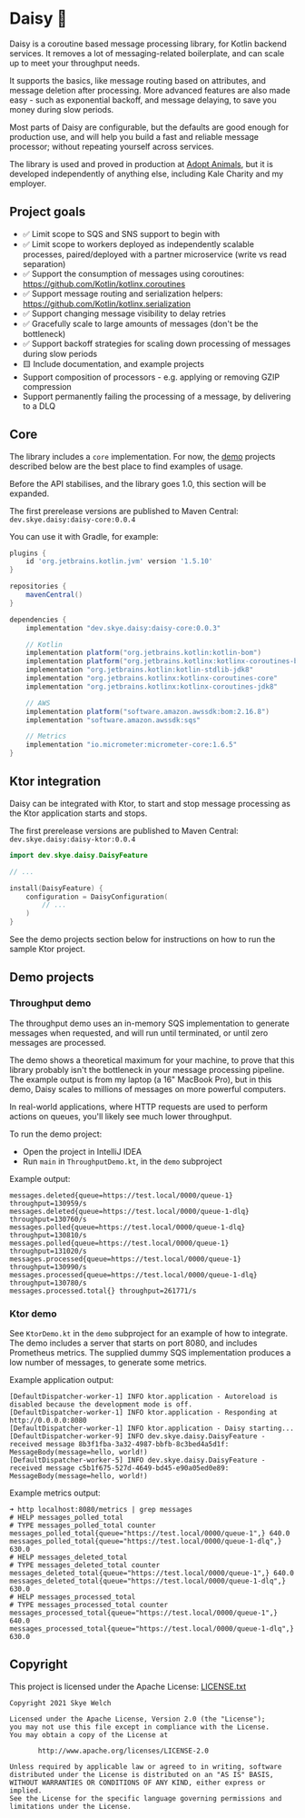 # Daisy 🌼

Daisy is a coroutine based message processing library, for Kotlin backend services. It removes a lot of messaging-related
boilerplate, and can scale up to meet your throughput needs.

It supports the basics, like message routing based on attributes, and message deletion after processing. More advanced features
are also made easy - such as exponential backoff, and message delaying, to save you money during slow periods.

Most parts of Daisy are configurable, but the defaults are good enough for production use, and will help you build
a fast and reliable message processor; without repeating yourself across services.

The library is used and proved in production at [Adopt Animals](https://www.adopt.app), but it is developed independently
of anything else, including Kale Charity and my employer.

## Project goals

* ✅ Limit scope to SQS and SNS support to begin with
* ✅ Limit scope to workers deployed as independently scalable processes, paired/deployed with a partner microservice (write vs read separation)
* ✅ Support the consumption of messages using coroutines: https://github.com/Kotlin/kotlinx.coroutines
* ✅ Support message routing and serialization helpers: https://github.com/Kotlin/kotlinx.serialization
* ✅ Support changing message visibility to delay retries
* ✅ Gracefully scale to large amounts of messages (don't be the bottleneck)
* ✅ Support backoff strategies for scaling down processing of messages during slow periods
* 🟨 Include documentation, and example projects
* Support composition of processors - e.g. applying or removing GZIP compression
* Support permanently failing the processing of a message, by delivering to a DLQ

## Core

The library includes a `core` implementation. For now, the [demo](https://github.com/CarrotCodes/Daisy/tree/main/demo/src/main/kotlin/dev/skye/daisy)
projects described below are the best place to find examples of usage.

Before the API stabilises, and the library goes 1.0, this section will be expanded.

The first prerelease versions are published to Maven Central: `dev.skye.daisy:daisy-core:0.0.4`

You can use it with Gradle, for example:

```groovy
plugins {
    id 'org.jetbrains.kotlin.jvm' version '1.5.10'
}

repositories {
    mavenCentral()
}

dependencies {
    implementation "dev.skye.daisy:daisy-core:0.0.3"

    // Kotlin
    implementation platform("org.jetbrains.kotlin:kotlin-bom")
    implementation platform("org.jetbrains.kotlinx:kotlinx-coroutines-bom:1.5.0")
    implementation "org.jetbrains.kotlin:kotlin-stdlib-jdk8"
    implementation "org.jetbrains.kotlinx:kotlinx-coroutines-core"
    implementation "org.jetbrains.kotlinx:kotlinx-coroutines-jdk8"

    // AWS
    implementation platform("software.amazon.awssdk:bom:2.16.8")
    implementation "software.amazon.awssdk:sqs"

    // Metrics
    implementation "io.micrometer:micrometer-core:1.6.5"
}
```

## Ktor integration

Daisy can be integrated with Ktor, to start and stop message processing as the Ktor application starts and stops.

The first prerelease versions are published to Maven Central: `dev.skye.daisy:daisy-ktor:0.0.4`

```kotlin
import dev.skye.daisy.DaisyFeature

// ...

install(DaisyFeature) {
    configuration = DaisyConfiguration(
        // ...
    )
}
```

See the demo projects section below for instructions on how to run the sample Ktor project.

## Demo projects

### Throughput demo

The throughput demo uses an in-memory SQS implementation to generate messages when requested, and will run until
terminated, or until zero messages are processed.

The demo shows a theoretical maximum for your machine, to prove that this library probably isn't the bottleneck in your
message processing pipeline. The example output is from my laptop (a 16" MacBook Pro), but in this demo, Daisy scales to
millions of messages on more powerful computers.

In real-world applications, where HTTP requests are used to perform actions on queues, you'll likely see much lower
throughput.

To run the demo project:
* Open the project in IntelliJ IDEA
* Run `main` in `ThroughputDemo.kt`, in the `demo` subproject

Example output:
```
messages.deleted{queue=https://test.local/0000/queue-1} throughput=130959/s
messages.deleted{queue=https://test.local/0000/queue-1-dlq} throughput=130760/s
messages.polled{queue=https://test.local/0000/queue-1-dlq} throughput=130810/s
messages.polled{queue=https://test.local/0000/queue-1} throughput=131020/s
messages.processed{queue=https://test.local/0000/queue-1} throughput=130990/s
messages.processed{queue=https://test.local/0000/queue-1-dlq} throughput=130780/s
messages.processed.total{} throughput=261771/s
```

### Ktor demo

See `KtorDemo.kt` in the `demo` subproject for an example of how to integrate. The demo includes a server that starts on
port 8080, and includes Prometheus metrics. The supplied dummy SQS implementation produces a low number of messages,
to generate some metrics.

Example application output:
```
[DefaultDispatcher-worker-1] INFO ktor.application - Autoreload is disabled because the development mode is off.
[DefaultDispatcher-worker-1] INFO ktor.application - Responding at http://0.0.0.0:8080
[DefaultDispatcher-worker-1] INFO ktor.application - Daisy starting...
[DefaultDispatcher-worker-9] INFO dev.skye.daisy.DaisyFeature - received message 8b3f1fba-3a32-4987-bbfb-8c3bed4a5d1f: MessageBody(message=hello, world!)
[DefaultDispatcher-worker-5] INFO dev.skye.daisy.DaisyFeature - received message c5b1f675-527d-4649-bd45-e90a05ed0e89: MessageBody(message=hello, world!)
```

Example metrics output:

```
➜ http localhost:8080/metrics | grep messages
# HELP messages_polled_total  
# TYPE messages_polled_total counter
messages_polled_total{queue="https://test.local/0000/queue-1",} 640.0
messages_polled_total{queue="https://test.local/0000/queue-1-dlq",} 630.0
# HELP messages_deleted_total  
# TYPE messages_deleted_total counter
messages_deleted_total{queue="https://test.local/0000/queue-1",} 640.0
messages_deleted_total{queue="https://test.local/0000/queue-1-dlq",} 630.0
# HELP messages_processed_total  
# TYPE messages_processed_total counter
messages_processed_total{queue="https://test.local/0000/queue-1",} 640.0
messages_processed_total{queue="https://test.local/0000/queue-1-dlq",} 630.0
```

## Copyright

This project is licensed under the Apache License: [LICENSE.txt](LICENSE.txt)

```
Copyright 2021 Skye Welch

Licensed under the Apache License, Version 2.0 (the "License");
you may not use this file except in compliance with the License.
You may obtain a copy of the License at

       http://www.apache.org/licenses/LICENSE-2.0

Unless required by applicable law or agreed to in writing, software
distributed under the License is distributed on an "AS IS" BASIS,
WITHOUT WARRANTIES OR CONDITIONS OF ANY KIND, either express or implied.
See the License for the specific language governing permissions and
limitations under the License.
```
